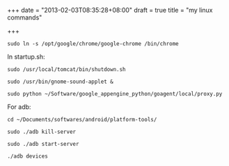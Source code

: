 +++
date = "2013-02-03T08:35:28+08:00"
draft = true
title = "my linux commands"

+++



`sudo ln -s /opt/google/chrome/google-chrome /bin/chrome`

In startup.sh:

`sudo /usr/local/tomcat/bin/shutdown.sh`

`sudo /usr/bin/gnome-sound-applet &`

`sudo python ~/Software/google_appengine_python/goagent/local/proxy.py`

For adb:

`cd ~/Documents/softwares/android/platform-tools/`

`sudo ./adb kill-server`

`sudo ./adb start-server`

`./adb devices`

